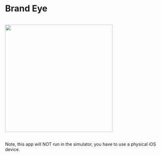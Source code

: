 # Brand Eye

<br>
<img src="https://github.com/user-attachments/assets/7f9c6955-7894-498d-b6fc-40ba704609f5" width="350"/> <br> <br>

Note, this app will NOT run in the simulator, you have to use a physical iOS device.
